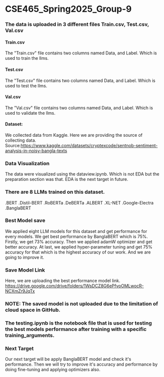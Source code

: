 # CSE465_Spring2025_Group-9
### The data is uploaded in 3 different files Train.csv, Test.csv, Val.csv
#### Train.csv
The "Train.csv" file contains two columns named Data, and Label. Which is used to train the llms. 
#### Test.csv
The "Test.csv" file contains two columns named Data, and Label. Which is used to test the llms. 
#### Val.csv
The "Val.csv" file contains two columns named Data, and Label. Which is used to validate the llms. 
#### Dataset:
We collected data from Kaggle. Here we are providing the source of collecting data.
Source:https://www.kaggle.com/datasets/cryptexcode/sentnob-sentiment-analysis-in-noisy-bangla-texts
### Data Visualization
The data were visualized using the dataview.ipynb. Which is not EDA but the preparation section was that. EDA is the next target in future.
### There are 8 LLMs trained on this dataset.
  .BERT
  .Distil-BERT
  .RoBERTa
  .DeBERTa
  .ALBERT
  .XL-NET
  .Google-Electra
  .BanglaBERT
### Best Model save
 We applied eight LLM models for this dataset and get performance for every models. We get best performance by BanglaBERT which is 75%. Firstly, we get 73% accuracy. Then we applied adamW optimizer and get better accuracy. At last, we applied hyper-parameter tuning and get 75% accuracy for that which is the highest accuracy of our work. And we are going to improve it. 

### Save Model Link
Here, we are uploading the best performance model link.
https://drive.google.com/drive/folders/1WsDCZ8G6ePfvoOMLwocR-NCXmZr9JqTx

### NOTE: The saved model is not uploaded due to the limitation of cloud space in GitHub.

### The testing.ipynb is the notebook file that is used for testing the best models performance after training with a specific training_arguments.

### Next Target 
Our next target will be apply BanglaBERT model and check it's performance. Then we will try to improve it's accuracy and performance by doing fine-tuning and applying optimizers also.
